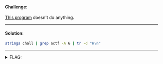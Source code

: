 #### Challenge:

[This program](./chall ":ignore") doesn't do anything.

---

#### Solution:

```bash
strings chall | grep actf -A 6 | tr -d "H\n"
```

---

<details><summary>FLAG:</summary>

```
actf{emhpaidmezerodollarstomakethischallenge_amogus}
```

</details>
<br/>
